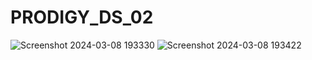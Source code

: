 # PRODIGY_DS_02

![Screenshot 2024-03-08 193330](https://github.com/Iamarpanbanerjee/PRODIGY_DS_02/assets/101622569/876beecc-e0cf-4acd-9de1-46770a997173)
![Screenshot 2024-03-08 193422](https://github.com/Iamarpanbanerjee/PRODIGY_DS_02/assets/101622569/cd708fac-c880-4362-841e-add0d8b7270c)
